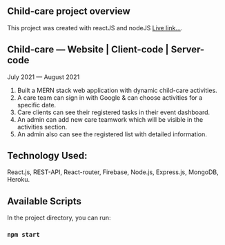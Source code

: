 ## Child-care project overview

This project was created with reactJS and nodeJS [Live link...](https://childserver.herokuapp.com).

## Child-care — Website | Client-code | Server-code
July 2021 — August 2021

1. Built a MERN stack web application with dynamic child-care activities.
2. A care team can sign in with Google & can choose activities for a specific date.
3. Care clients can see their registered tasks in their event dashboard.
4. An admin can add new care teamwork which will be visible in the activities section.
5. An admin also can see the registered list with detailed information.

## Technology Used:
React.js, REST-API, React-router, Firebase, Node.js, Express.js, MongoDB, Heroku.


## Available Scripts

In the project directory, you can run:

### `npm start`
